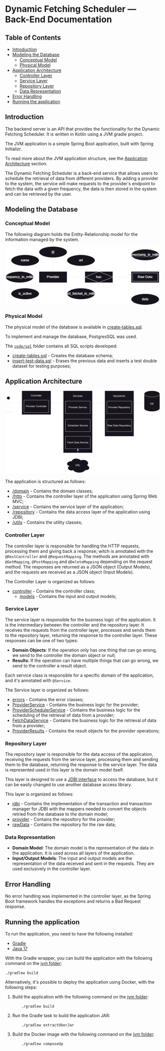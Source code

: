 # Dynamic Fetching Scheduler — Back-End Documentation

## Table of Contents

- [Introduction](#introduction)
- [Modeling the Database](#modeling-the-database)
    - [Conceptual Model](#conceptual-model)
    - [Physical Model](#physical-model)
- [Application Architecture](#application-architecture)
  - [Controller Layer](#controller-layer)
  - [Service Layer](#service-layer)
  - [Repository Layer](#repository-layer)
  - [Data Representation](#data-representation)
- [Error Handling](#error-handling)
- [Running the application](#running-the-application)

## Introduction

The backend server is an API that provides the functionality for the Dynamic Fetching Scheduler.
It is written in Kotlin using a JVM gradle project.

The JVM application is a simple Spring Boot application, built with Spring Initializr.

To read more about the JVM application structure, see the [Application Architecture](#application-architecture) section.

The Dynamic Fetching Scheduler is a back-end service that allows users to schedule the retrieval of data from different 
providers. 
By adding a provider to the system, the service will make requests to the provider's endpoint to fetch the 
data with a given frequency, the data is then stored in the system and can be retrieved by the user.

## Modeling the Database

### Conceptual Model

The following diagram holds the Entity-Relationship model for the information managed by the system.

![ER Diagram](../../docs/ER_Diagram_fetcher.drawio.png)

### Physical Model

The physical model of the database is available in [create-tables.sql](src/sql/create-tables.sql).

To implement and manage the database, PostgresSQL was used.

The [`code/sql`](src/sql) folder contains all SQL scripts developed:

- [create-tables.sql](src/sql/create-tables.sql) - Creates the database schema;
- [insert-test-data.sql](src/sql/insert-test-data.sql) - Erases the previous data and inserts a test double dataset for 
testing purposes;

## Application Architecture

![Application architecture](../../docs/Diagram-Dynamic-fetcher.drawio.svg)

The application is structured as follows:

- [/domain](/src/main/kotlin/dynamicFetchingScheduler/server/domain) - Contains the domain classes;
- [/http](/src/main/kotlin/dynamicFetchingScheduler/server/http) - Contains the controller layer of the application using Spring Web MVC;
- [/service](/src/main/kotlin/dynamicFetchingScheduler/server/service) - Contains the service layer of the application;
- [/repository](/src/main/kotlin/dynamicFetchingScheduler/server/repository) - Contains the data access layer of the application using JDBI;
- [/utils](/src/main/kotlin/dynamicFetchingScheduler/utils) - Contains the utility classes;

### Controller Layer

The controller layer is responsible for handling the HTTP requests, processing them and giving back a response; witch is
annotated with the `@RestController` and `@RequestMapping`. 
The methods are annotated with `@GetMapping`, `@PostMapping` and `@DeleteMapping` depending on the request method.
The responses are returned as a JSON object (Output Models),
and the requests are received as a JSON object (Input Models).

The Controller Layer is organized as follows:

- [controller](/src/main/kotlin/dynamicFetchingScheduler/server/http/controller) - Contains the controller class;
    - [models](/src/main/kotlin/dynamicFetchingScheduler/server/http/controller/models) - Contains the input and output models;

### Service Layer

The service layer is responsible for the business logic of the application. 
It is the intermediary between the controller and the repository layer.
It receives the requests from the controller layer, processes and sends them to the repository layer,
returning the response to the controller layer.
These responses can be one of two types:

- **Domain Objects**: If the operation only has one thing that can go wrong, we send to the controller the domain object or null;
- **Results**: If the operation can have multiple things that can go wrong, we send to the controller a result object.

Each service class is responsible for a specific domain of the application, and it's annotated with `@Service`.

The Service layer is organized as follows:

- [errors](/src/main/kotlin/dynamicFetchingScheduler/server/service/errors) - Contains the error classes;
- [ProviderService](/src/main/kotlin/dynamicFetchingScheduler/server/service/ProviderService.kt) - Contains the business logic for the provider;
- [ProviderSchedulerService](/src/main/kotlin/dynamicFetchingScheduler/server/service/ProviderSchedulerService.kt) - Contains the business logic for the scheduling of the retrieval of data from a provider;
- [FetchDataService](/src/main/kotlin/dynamicFetchingScheduler/server/service/FetchDataService.kt) - Contains the business logic for the retrieval of data from a provider;
- [ProviderResults](/src/main/kotlin/dynamicFetchingScheduler/server/service/ProviderResults.kt) - Contains the result objects for the provider operations;

### Repository Layer

The repository layer is responsible for the data access of the application,
receiving the requests from the service layer, 
processing them and sending them to the database, returning the response to the service layer.
The data is represented used in this layer is the domain model itself.

This layer is designed to use a [JDBI interface](https://jdbi.org/) to access the database,
but it can be easily changed to use another database access library.

This layer is organized as follows:

- [jdbi](/src/main/kotlin/dynamicFetchingScheduler/server/repository/jdbi) -
  Contains the implementation of the transaction and transaction manager for JDBI with the mappers
  needed to convert the objects retried from the database to the domain model;
- [provider](/src/main/kotlin/dynamicFetchingScheduler/server/repository/provider) - Contains the repository for the provider;
- [rawData](/src/main/kotlin/dynamicFetchingScheduler/server/repository/rawData) - Contains the repository for the raw data;

### Data Representation

- **Domain Model**: The domain model is the representation of the data in the application.
  It is used across all layers of the application.
- **Input/Output Models**: The input and output models are the representation of the data received and sent in the requests.
  They are used exclusively in the controller layer.

## Error Handling

No error handling was implemented in the controller layer, 
as the Spring Boot framework handles the exceptions and returns a Bad Request response.

## Running the application

To run the application, you need to have the following installed:

- [Gradle](https://gradle.org/)
- [Java 17](https://www.oracle.com/java/technologies/javase-jdk17-downloads.html)

With the Gradle wrapper, you can build the application with the following command on the [jvm folder](./../jvm):

```shell
./gradlew build
```

Alternatively, it's possible to deploy the application using Docker, with the following steps:

1. Build the application with the following command on the [jvm folder](./../jvm):

    ```shell
        ./gradlew build
    ```

2. Run the Gradle task to build the application JAR:

    ```shell
        ./gradlew extractUberJar
    ```

3. Build the Docker image with the following command on the [jvm folder](./../jvm):

    ```shell
        ./gradlew composeUp
    ```

